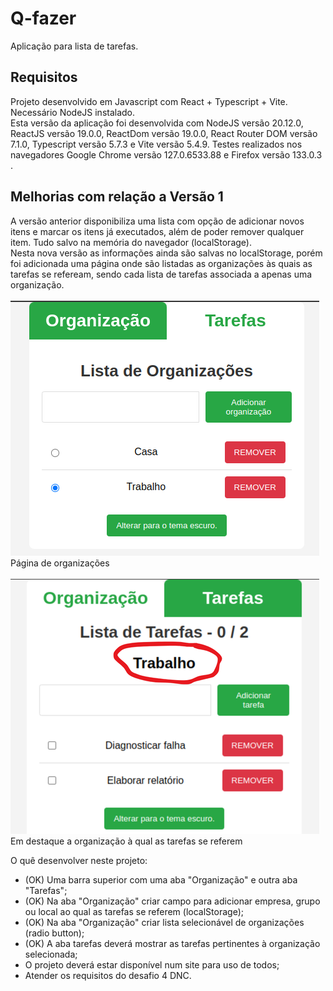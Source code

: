 # **Q-fazer**

Aplicação para lista de tarefas.

## **Requisitos**

Projeto desenvolvido em Javascript com React + Typescript + Vite. Necessário NodeJS instalado.<br>
Esta versão da aplicação foi desenvolvida com NodeJS versão 20.12.0, ReactJS versão 19.0.0, ReactDom versão 19.0.0, React Router DOM versão 7.1.0, Typescript versão 5.7.3 e Vite versão 5.4.9.
Testes realizados nos navegadores Google Chrome versão 127.0.6533.88 e Firefox versão 133.0.3 .

## **Melhorias com relação a Versão 1**

A versão anterior disponibiliza uma lista com opção de adicionar novos itens e marcar os itens já executados, além de poder remover qualquer item. Tudo salvo na memória do navegador (localStorage).<br>
Nesta nova versão as informações ainda são salvas no localStorage, porém foi adicionada uma página onde são listadas as organizações às quais as tarefas se refeream, sendo cada lista de tarefas associada a apenas uma organização.<br><br>
<img src="./images/organizations.png"><br>
Página de organizações<br><br>
<img src="./images/tasks_to_organization.png"><br>
Em destaque a organização à qual as tarefas se referem<br>

O quê desenvolver neste projeto:

- (OK) Uma barra superior com uma aba "Organização" e outra aba "Tarefas";
- (OK) Na aba "Organização" criar campo para adicionar empresa, grupo ou local ao qual as tarefas se referem (localStorage);
- (OK) Na aba "Organização" criar lista selecionável de organizações (radio button);
- (OK) A aba tarefas deverá mostrar as tarefas pertinentes à organização selecionada;
- O projeto deverá estar disponível num site para uso de todos;
- Atender os requisitos do desafio 4 DNC.
